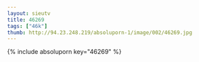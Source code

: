 ```yaml
--- 
layout: sieutv
title: 46269
tags: ["46k"]
thumb: http://94.23.248.219/absoluporn-1/image/002/46269.jpg
---
```

{% include absoluporn key="46269" %} 

